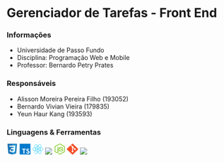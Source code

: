 <h1 align="left">Gerenciador de Tarefas - Front End</h1>
<h3 align="left">Informações</h3>
<ul>
  <li>Universidade de Passo Fundo</li>
  <li>Disciplina: Programação Web e Mobile</li>
  <li>Professor: Bernardo Petry Prates</li>
</ul>
<h3 align="left">Responsáveis</h3>
<ul>
  <li>Alisson Moreira Pereira Filho (193052)</li>
  <li>Bernardo Vivian Vieira (179835)</li>
  <li>Yeun Haur Kang (193593)</li>
</ul>
<h3 align="left">Linguagens & Ferramentas</h3>
<p>
  <img width="5%" src="https://raw.githubusercontent.com/devicons/devicon/55609aa5bd817ff167afce0d965585c92040787a/icons/css3/css3-original.svg">
  <img width="5%" src="https://github.com/devicons/devicon/blob/master/icons/typescript/typescript-original.svg">
  <img width="5%" src="https://github.com/devicons/devicon/blob/master/icons/react/react-original.svg">
  <img width="5%" src="https://user-images.githubusercontent.com/99758843/184502135-2c372c7d-97ca-4e19-97e1-f0a1f52eaa60.png">
  <img width="5%" src="https://raw.githubusercontent.com/devicons/devicon/55609aa5bd817ff167afce0d965585c92040787a/icons/nodejs/nodejs-original.svg">
  <img width="5%" src="https://raw.githubusercontent.com/devicons/devicon/55609aa5bd817ff167afce0d965585c92040787a/icons/git/git-original.svg">
  <img width="5%" src="https://www.svgrepo.com/show/475654/github-color.svg">
</p>

